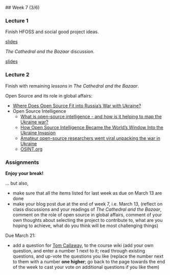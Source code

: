 <div class="week">

<div class="week_heading" markdown="1">
## Week 7 (3/6)
</div>

<div class="column_materials"  markdown="1">

### Lecture 1

Finish HFOSS and social good project ideas.

[slides](slides/HFOSS_short.html)

_The Cathedral and the Bazaar_ discussion.

[slides](slides/cathedral_bazaar_lessons.html)

### Lecture 2

Finish with remaining _lessons_ in _The Cathedral and the Bazaar_.

Open Source and its role in global affairs:

- [Where Does Open Source Fit into Russia’s War with Ukraine?](https://thenewstack.io/where-does-open-source-fit-into-russias-war-with-ukraine/)
- Open Source Intelligence
  - [What is open-source intelligence - and how is it helping to map the Ukraine war?](https://www.theweek.co.uk/news/technology/956029/what-is-open-source-intelligence-ukraine-war)
  - [How Open Source Intelligence Became the World’s Window Into the Ukraine Invasion](https://www.massnews.com/how-open-source-intelligence-became-the-worlds-window-into-the-ukraine-invasion/)
  - [Amateur open-source researchers went viral unpacking the war in Ukraine](https://restofworld.org/2022/osint-viral-ukraine/)
  - [OSINT.org](https://osint.org/about/)

</div>

<div class="column_assign"  markdown="1">

### Assignments

**Enjoy your break!**

... but also,

- make sure that all the items listed for last week as due on March 13 are done
- make your blog post due at the end of week 7, i.e. March 13, (reflect on class discussions and your readings of _The Cathedral and the Bazaar_, comment on the role of open source in global affairs,
  comment of your own thoughts about selecting the project to contribute to, what are you hoping to achieve,
  what do you think will be most challenging things)

Due March 21:

- add a question for [Tom Callaway](https://www.linkedin.com/in/spotfoss/), to the course wiki (add your own question, and enter a number 1 next to it; read through existing questions, and up-vote the questions you like (replace the number next to them with a number **one higher**; go back to the page towards the end of the week to cast your vote on additional questions if you like them)

</div>
</div>
